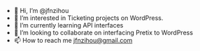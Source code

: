 - 👋 Hi, I’m @jfnzihou
- 👀 I’m interested in Ticketing projects on WordPress.
- 🌱 I’m currently learning API interfaces
- 💞️ I’m looking to collaborate on interfacing Pretix to WordPress
- 📫 How to reach me jfnzihou@gmail.com

<!---
jfnzihou/jfnzihou is a ✨ special ✨ repository because its `README.md` (this file) appears on your GitHub profile.
You can click the Preview link to take a look at your changes.
--->

